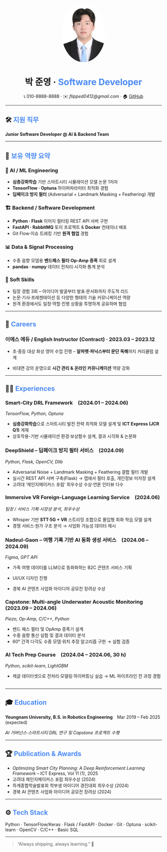 <p align="center">
  <img src="https://github.com/Flipped0412/Cover-Letter/blob/main/profilePic.jpg?raw=true" width="140" style="border-radius:50%;">
</p>

<h1 align="center"><strong>박&nbsp;준영</strong> · <span style="color:#4C8BF5;">Software&nbsp;Developer</span> </h1>

<p align="center">
  📞 010-8888-8888 · ✉️ <em>flipped0412@gmail.com</em> · 🏠 <a href="https://github.com/Flipped0412">GitHub</a>
</p>

---

## 🛠️ <span style="color:#4C8BF5;"><strong>지원 직무</strong></span>
**Junior Software Developer @ AI & Backend Team**

---

## 🔑 <span style="color:#4C8BF5;"><strong>보유 역량 요약</strong></span>

### 🤖 **AI / ML Engineering**
- **심층강화학습** 기반 스마트시티 시뮬레이션 모델 논문 1저자  
- **TensorFlow · Optuna** 하이퍼파라미터 최적화 경험  
- **딥페이크 방지 필터** (Adversarial + Landmark Masking + Feathering) 개발  

### 🏗️ **Backend / Software Development**
- **Python · Flask** 이미지 필터링 REST API 서버 구현  
- **FastAPI · RabbitMQ** 토이 프로젝트 & **Docker** 컨테이너 배포  
- Git Flow·이슈 트래킹 기반 **원격 협업** 경험  

### 📊 **Data & Signal Processing**
- 수중 음향 모뎀용 **밴드패스 필터**·**Op-Amp 증폭** 회로 설계  
- **pandas · numpy** 데이터 전처리·시각화·통계 분석  

### 🤝 **Soft Skills**
* 팀장 경험 3회 – 아이디어 발굴부터 발표·문서화까지 주도적 리드 ﻿
* 논문·기사·프레젠테이션 등 다양한 형태의 기술 커뮤니케이션 역량
* 원격 환경에서도 일정·역할·진행 상황을 투명하게 공유하며 협업

---

## 💼 <span style="color:#4C8BF5;"><strong>Careers</strong></span>

### **이에스 에듀 / English Instructor (Contract) · 2023.03 – 2023.12**
* 초·중등 대상 화상 영어 수업 진행 – **알파벳·파닉스부터 문단 독해**까지 커리큘럼 설계
- 비대면 강의 운영으로 **시간 관리 & 온라인 커뮤니케이션** 역량 강화  

---

## 🧑‍💻 <span style="color:#4C8BF5;"><strong>Experiences</strong></span>

### **Smart-City DRL Framework (2024.01 – 2024.06)**

*TensorFlow, Python, Optuna*

* **심층강화학습**으로 스마트시티 발전 전략 최적화 모델 설계 및 **ICT Express (JCR Q1)** 게재 ﻿
* 상호작용-기반 시뮬레이션 환경·보상함수 설계, 결과 시각화 & 논문화

### **DeepShield – 딥페이크 방지 필터 서비스 (2024.09)**

*Python, Flask, OpenCV, Dlib*

* Adversarial Noise + Landmark Masking + Feathering 결합 필터 개발
* 실시간 REST API 서버 구축(Flask) → 앱에서 필터 호출, 개인정보 미저장 설계
* 고려대 ‘제인지메이커스 포럼’ 최우수상 수상·언론 인터뷰 다수 ﻿

### **Immersive VR Foreign-Language Learning Service (2024.06)**

*팀장 / 서비스 기획·시장성 분석, 최우수상*

* Whisper 기반 **STT·5G + VR** 스트리밍 조합으로 몰입형 회화 학습 모델 설계
* 경쟁 서비스·원가 구조 분석 → 사업화 가능성 데이터 제시 ﻿

### **Nadeul-Gaon – 여행 기록 기반 AI 동화 생성 서비스 (2024.06 – 2024.09)**

*Figma, GPT API*

* 가족 여행 데이터를 LLM으로 동화화하는 B2C 콘텐츠 서비스 기획
- UI/UX 디자인 진행
* 경북 AI 콘텐츠 사업화 아이디어 공모전 장려상 수상 ﻿

### **Capstone: Multi-angle Underwater Acoustic Monitoring (2023.09 – 2024.06)**

*Piezo, Op-Amp, C/C++, Python*

* 밴드 패스 필터 및 OpAmp 증폭기 설계
* 수중 음향 통신 실험 및 결과 데이터 분석
* 60° 간격 다각도 수중 모뎀·위치 추정 알고리즘 구현 → 실험 검증 ﻿

### **AI Tech Prep Course (2024.04 – 2024.06, 30 h)**

*Python, scikit-learn, LightGBM*

* 캐글 데이터셋으로 전처리·모델링·하이퍼튜닝 실습 → ML 파이프라인 전 과정 경험 ﻿
---

## 🎓 <span style="color:#4C8BF5;"><strong>Education</strong></span>
**Yeungnam University, B.S. in Robotics Engineering** Mar 2019 – Feb 2025 (expected)

*AI 거버넌스·스마트시티 DRL 연구 및 Capstone 프로젝트 수행*

---

## 🏆 <span style="color:#4C8BF5;"><strong>Publication & Awards</strong></span>
* *Optimizing Smart City Planning: A Deep Reinforcement Learning Framework* – ICT Express, Vol 11 (1), 2025 ﻿
* 고려대 제인지메이커스 포럼 최우수상 (2024)
* 하계종합학술발표회 학부생 아이디어 경진대회 최우수상 (2024)
* 경북 AI 콘텐츠 사업화 아이디어 공모전 장려상 (2024)
---

## ⚙️ <span style="color:#4C8BF5;"><strong>Tech Stack</strong></span>
Python · TensorFlow/Keras · Flask / FastAPI · Docker · Git · Optuna · scikit-learn · OpenCV · C/C++ · Basic SQL

---

> “Always shipping, always learning.” 🌱
